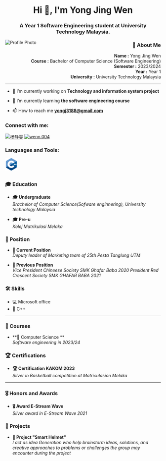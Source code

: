 <h1 align="center">Hi 👋, I'm Yong Jing Wen</h1>
<h3 align="center">A Year 1 Software Engineering student at University Technology Malaysia.</h3>

<img src="https://github.com/JWEN0518/E-PORTFOLIO-SECP1513/assets/152403691/4654a9e4-d3a2-4fab-8a71-6ea66972aa78" alt="Profile Photo" width="150" align="left">



<div style="text-align: right;">

 
### 📄 About Me

**Name       :** Yong Jing Wen  
**Course     :** Bachelor of Computer Science (Software Engineering)  
**Semester   :** 2023/2024  
**Year       :** Year 1  
**University :** University Technology Malaysia

---

</div>



- 🔭 I’m currently working on **Technology and information system project**

- 🌱 I’m currently learning **the software engineering course**

- 📫 How to reach me **yongj3188@gmail.com**

<h3 align="left">Connect with me:</h3>
<p align="left">
<a href="https://fb.com/杨静雯" target="blank"><img align="center" src="https://raw.githubusercontent.com/rahuldkjain/github-profile-readme-generator/master/src/images/icons/Social/facebook.svg" alt="杨静雯" height="30" width="40" /></a>
<a href="https://instagram.com/wenn.004" target="blank"><img align="center" src="https://raw.githubusercontent.com/rahuldkjain/github-profile-readme-generator/master/src/images/icons/Social/instagram.svg" alt="wenn.004" height="30" width="40" /></a>
</p>

<h3 align="left">Languages and Tools:</h3>
<p align="left"> <a href="https://www.w3schools.com/cpp/" target="_blank" rel="noreferrer"> <img src="https://raw.githubusercontent.com/devicons/devicon/master/icons/cplusplus/cplusplus-original.svg" alt="cplusplus" width="40" height="40"/> </a> </p>

##


### 🎓 Education

- **🎓 Undergraduate**  
  *Brachelor of Computer Science(Sofware enginnering), University technology Malaysia*

- **🎓 Pre-u**  
  *Kolej Matrikulasi Melaka*  

### 🏢 Position

- **🏢 Current Position**  
  *Deputy leader of Marketing team of 25th Pesta Tanglung UTM*  
   

- **🏢 Previous Position**  
  *Vice President Chineese Society SMK Ghafar Baba 2020*
  *President Red Crescent Society SMK GHAFAR BABA 2021*  


### 🛠️ Skills

- 💻 Microsoft office
- 🚀 C++

---


### 📘 Courses

- **📘 Computer Science  **  
  *Software engineering in 2023/24*


### 🏆 Certifications

- **🏆 Certification KAKOM 2023**  
  *Silver in Basketball competition at Matriculasion Melaka*


---


### 🎖️ Honors and Awards

- **🎖️ Award E-Stream Wave**  
  *Silver award in E-Stream Wave 2021*


### 🚀 Projects

- **🚀 Project "Smart Helmet"**  
  *I act as idea Generation who help brainstorm ideas, solutions, and creative approaches to problems or challenges the group may encounter during the project*
